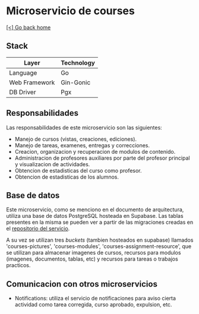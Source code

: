 # Microservicio de courses

[[<] Go back home](../README.md)

## Stack

| Layer         | Technology  |
|---------------|-------------|
| Language      | Go          |
| Web Framework | Gin-Gonic   |
| DB Driver     | Pgx         |

## Responsabilidades

Las responsabilidades de este microservicio son las siguientes:

- Manejo de cursos (vistas, creaciones, ediciones).
- Manejo de tareas, examenes, entregas y correcciones.
- Creacion, organizacion y recuperacion de modulos de contenido.
- Administracion de profesores auxiliares por parte del profesor principal y visualizacion de actividades.
- Obtencion de estadisticas del curso como profesor.
- Obtencion de estadisticas de los alumnos.

## Base de datos

Este microservicio, como se menciono en el documento de arquitectura, utiliza una base de datos PostgreSQL hosteada en Supabase. Las tablas presentes en la misma se pueden ver a partir de las migraciones creadas en el [repositorio del servicio](https://github.com/ClassConnect-org/courses-microservice).

A su vez se utilizan tres *buckets* (tambien hosteados en supabase) llamados 'courses-pictures', 'courses-modules', 'courses-assignment-resource', que se utilizan para almacenar imagenes de cursos, recursos para modulos (imagenes, documentos, tablas, etc) y recursos para tareas o trabajos practicos.

## Comunicacion con otros microservicios

- Notifications: utiliza el servicio de notificaciones para aviso cierta actividad como tarea corregida, curso aprobado, expulsion, etc.
